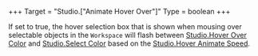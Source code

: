 +++
Target = "Studio.["Animate Hover Over"]"
Type = boolean
+++

If set to true, the hover selection box that is shown when mousing over selectable objects in the `Workspace` will flash between [Studio.Hover Over Color](https://developer.roblox.com/api-reference/property/Studio/Hover) and [Studio.Select Color](https://developer.roblox.com/api-reference/property/Studio/Select) based on the [Studio.Hover Animate Speed](https://developer.roblox.com/api-reference/property/Studio/Hover).